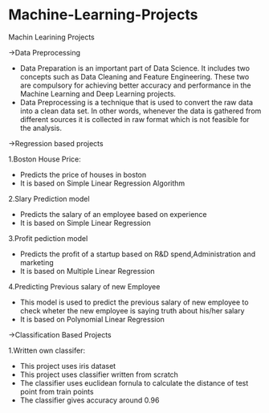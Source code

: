 # Machine-Learning-Projects
Machin Learining Projects

->Data Preprocessing
  - Data Preparation is an important part of Data Science. It includes two concepts such as Data Cleaning and Feature Engineering. These       two are compulsory for achieving better accuracy and performance in the Machine Learning and Deep Learning projects.
  - Data Preprocessing is a technique that is used to convert the raw data into a clean data set. In other words, whenever the data is         gathered from different sources it is collected in raw format which is not feasible for the analysis.

->Regression based projects

  1.Boston House Price:
   - Predicts the price of houses in boston
   - It is based on Simple Linear Regression Algorithm
  
  2.Slary Prediction model
   - Predicts the salary of an employee based on experience
   - It is based on Simple Linear Regression
  
  3.Profit pediction model
   - Predicts the profit of a startup based on R&D spend,Administration and marketing
   - It is based on Multiple Linear Regression
  
  4.Predicting Previous salary of new Employee 
   - This model is used to predict the previous salary of new employee to check wheter the new employee is saying truth about his/her          salary
   - It is based on Polynomial Linear Regression
   
->Classification Based Projects

  1.Written own classifer:
   - This project uses iris dataset
   - This project uses classifier written from scratch
   - The classifier uses euclidean fornula to calculate the distance of test point from train points
   - The classifier gives accuracy around 0.96
